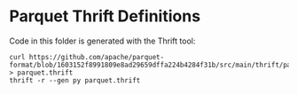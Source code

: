 # Parquet Thrift Definitions

Code in this folder is generated with the Thrift tool:

```
curl https://github.com/apache/parquet-format/blob/1603152f8991809e8ad29659dffa224b4284f31b/src/main/thrift/parquet.thrift > parquet.thrift
thrift -r --gen py parquet.thrift
```
